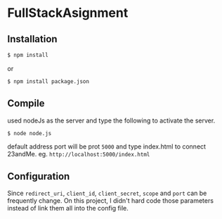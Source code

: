 # FullStackAsignment

## Installation
```bash
$ npm install 
```
or
```bash
$ npm install package.json
```
## Compile
used nodeJs as the server and type the following to activate the server.
```bash
$ node node.js
```
default address port will be prot ```5000``` and type index.html to connect 23andMe. eg. ```http://localhost:5000/index.html```

## Configuration
Since ```redirect_uri```, ```client_id```, ```client_secret```, ```scope``` and ```port``` can be frequently change. On this project, I didn't hard code those parameters instead of link them all into the config file.

